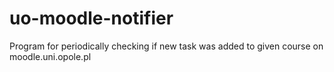 # uo-moodle-notifier
Program for periodically checking if new task was added to given course on moodle.uni.opole.pl
